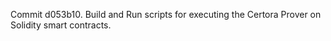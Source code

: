 Commit d053b10.                    Build and Run scripts for executing the Certora Prover on Solidity smart contracts.